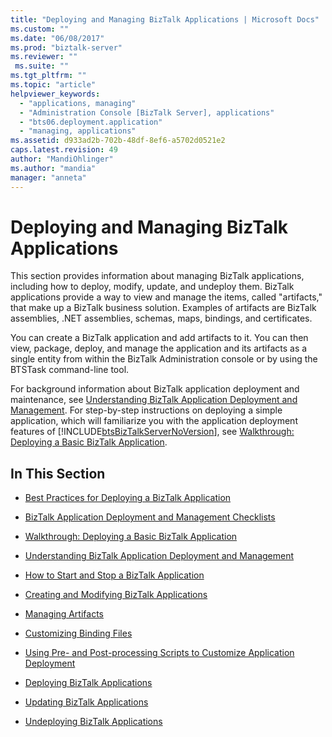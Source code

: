 ```yaml
---
title: "Deploying and Managing BizTalk Applications | Microsoft Docs"
ms.custom: ""
ms.date: "06/08/2017"
ms.prod: "biztalk-server"
ms.reviewer: ""
 ms.suite: ""
ms.tgt_pltfrm: ""
ms.topic: "article"
helpviewer_keywords: 
  - "applications, managing"
  - "Administration Console [BizTalk Server], applications"
  - "bts06.deployment.application"
  - "managing, applications"
ms.assetid: d933ad2b-702b-48df-8ef6-a5702d0521e2
caps.latest.revision: 49
author: "MandiOhlinger"
ms.author: "mandia"
manager: "anneta"
---
```

# Deploying and Managing BizTalk Applications
This section provides information about managing BizTalk applications, including how to deploy, modify, update, and undeploy them. BizTalk applications provide a way to view and manage the items, called "artifacts," that make up a BizTalk business solution. Examples of artifacts are BizTalk assemblies, .NET assemblies, schemas, maps, bindings, and certificates.  
  
 You can create a BizTalk application and add artifacts to it. You can then view, package, deploy, and manage the application and its artifacts as a single entity from within the BizTalk Administration console or by using the BTSTask command-line tool.  
  
 For background information about BizTalk application deployment and maintenance, see [Understanding BizTalk Application Deployment and Management](../core/understanding-biztalk-application-deployment-and-management.md). For step-by-step instructions on deploying a simple application, which will familiarize you with the application deployment features of [!INCLUDE[btsBizTalkServerNoVersion](../includes/btsbiztalkservernoversion-md.md)], see [Walkthrough: Deploying a Basic BizTalk Application](../core/walkthrough-deploying-a-basic-biztalk-application.md).  
  
## In This Section  
  
-   [Best Practices for Deploying a BizTalk Application](../core/best-practices-for-deploying-a-biztalk-application.md)  
  
-   [BizTalk Application Deployment and Management Checklists](../core/biztalk-application-deployment-and-management-checklists.md)  
  
-   [Walkthrough: Deploying a Basic BizTalk Application](Walkthrough:%20Deploying%20a%20Basic%20BizTalk%20Application.md) 
  
-   [Understanding BizTalk Application Deployment and Management](../core/understanding-biztalk-application-deployment-and-management.md)  
  
-   [How to Start and Stop a BizTalk Application](../core/how-to-start-and-stop-a-biztalk-application.md)  
  
-   [Creating and Modifying BizTalk Applications](../core/creating-and-modifying-biztalk-applications.md)  
  
-   [Managing Artifacts](../core/managing-artifacts.md)  
  
-   [Customizing Binding Files](../core/customizing-binding-files.md)  
  
-   [Using Pre- and Post-processing Scripts to Customize Application Deployment](../core/using-pre-and-post-processing-scripts-to-customize-application-deployment.md)  
  
-   [Deploying BizTalk Applications](../core/deploying-biztalk-applications.md)  
  
-   [Updating BizTalk Applications](../core/updating-biztalk-applications.md)  
  
-   [Undeploying BizTalk Applications](../core/undeploying-biztalk-applications.md)